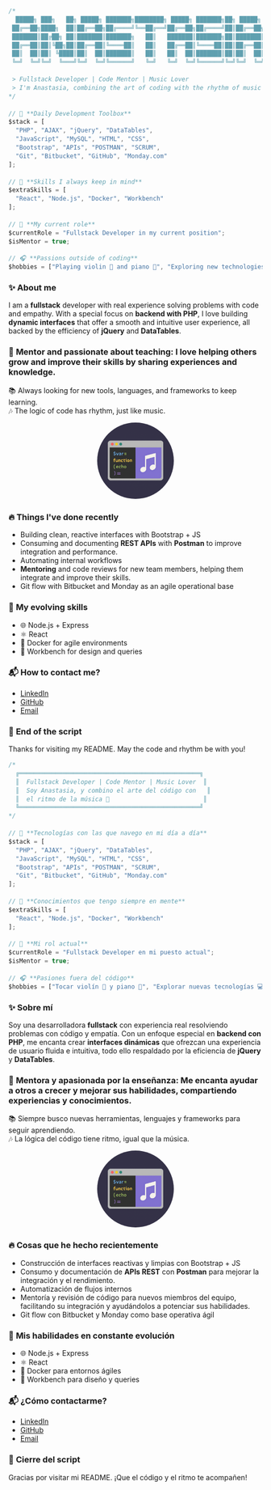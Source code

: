 ```javascript
/*
  █████╗ ███╗   ██╗ █████╗ ███████╗████████╗ █████╗ ███████╗██╗ █████╗ 
 ██╔══██╗████╗  ██║██╔══██╗██╔════╝╚══██╔══╝██╔══██╗██╔════╝██║██╔══██╗
 ███████║██╔██╗ ██║███████║███████╗   ██║   ███████║███████╗██║███████║
 ██╔══██║██║╚██╗██║██╔══██║╚════██║   ██║   ██╔══██║╚════██║██║██╔══██║
 ██║  ██║██║ ╚████║██║  ██║███████║   ██║   ██║  ██║███████║██║██║  ██║
 ╚═╝  ╚═╝╚═╝  ╚═══╝╚═╝  ╚═╝╚══════╝   ╚═╝   ╚═╝  ╚═╝╚══════╝╚═╝╚═╝  ╚═╝

 > Fullstack Developer | Code Mentor | Music Lover
 > I'm Anastasia, combining the art of coding with the rhythm of music 🎸
*/

// 🚀 **Daily Development Toolbox**
$stack = [
  "PHP", "AJAX", "jQuery", "DataTables",
  "JavaScript", "MySQL", "HTML", "CSS",
  "Bootstrap", "APIs", "POSTMAN", "SCRUM",
  "Git", "Bitbucket", "GitHub", "Monday.com"
];

// 🧠 **Skills I always keep in mind**
$extraSkills = [
  "React", "Node.js", "Docker", "Workbench"
];

// 🎯 **My current role**
$currentRole = "Fullstack Developer in my current position";
$isMentor = true;

// 🎧 **Passions outside of coding**
$hobbies = ["Playing violin 🎻 and piano 🎹", "Exploring new technologies 💻"];

```


### ✨ **About me**
I am a **fullstack** developer with real experience solving problems with code and empathy.
With a special focus on **backend with PHP**, I love building **dynamic interfaces** that offer a smooth and intuitive user experience, all backed by the efficiency of **jQuery** and **DataTables**.

### 💬 **Mentor and passionate about teaching**: I love helping others grow and improve their skills by sharing experiences and knowledge.  
📚 Always looking for new tools, languages, and frameworks to keep learning.  
🎶 The logic of code has rhythm, just like music.
<p align="center">
  <img src="./coding_music.png" alt="Coding and Music" style="border-radius: 100px;" width="30%">
</p>

### 🔥 **Things I've done recently**
- Building clean, reactive interfaces with Bootstrap + JS
- Consuming and documenting **REST APIs** with **Postman** to improve integration and performance.
- Automating internal workflows
- **Mentoring** and code reviews for new team members, helping them integrate and improve their skills.
- Git flow with Bitbucket and Monday as an agile operational base

### 🧠 **My evolving skills** 
- 🌐 Node.js + Express  
- ⚛️ React
- 🐳 Docker for agile environments  
- 📐 Workbench for design and queries  

### 📬 **How to contact me?**
- [LinkedIn](https://www.linkedin.com/in/anastasia-kosovets-00022917b)  
- [GitHub](https://github.com/AnastasiaKosovets)  
- [Email](mailto:anastasiakosovets@gmail.com)

### 🎤 **End of the script**
Thanks for visiting my README. May the code and rhythm be with you!






```javascript
/* 
  ╔══════════════════════════════════════════════════╗
  ║  Fullstack Developer | Code Mentor | Music Lover  ║
  ║  Soy Anastasia, y combino el arte del código con   ║
  ║  el ritmo de la música 🎸                          ║
  ╚══════════════════════════════════════════════════╝
*/

// 🚀 **Tecnologías con las que navego en mi día a día**
$stack = [
  "PHP", "AJAX", "jQuery", "DataTables",
  "JavaScript", "MySQL", "HTML", "CSS",
  "Bootstrap", "APIs", "POSTMAN", "SCRUM",
  "Git", "Bitbucket", "GitHub", "Monday.com"
];

// 🧠 **Conocimientos que tengo siempre en mente**
$extraSkills = [
  "React", "Node.js", "Docker", "Workbench"
];

// 🎯 **Mi rol actual**
$currentRole = "Fullstack Developer en mi puesto actual";
$isMentor = true;

// 🎧 **Pasiones fuera del código**
$hobbies = ["Tocar violín 🎻 y piano 🎹", "Explorar nuevas tecnologías 💻"];

```

### ✨ **Sobre mí**
Soy una desarrolladora **fullstack** con experiencia real resolviendo problemas con código y empatía.
Con un enfoque especial en **backend con PHP**, me encanta crear **interfaces dinámicas** que ofrezcan una experiencia de usuario fluida e intuitiva, todo ello respaldado por la eficiencia de **jQuery** y **DataTables**.

### 💬 **Mentora y apasionada por la enseñanza**: Me encanta ayudar a otros a crecer y mejorar sus habilidades, compartiendo experiencias y conocimientos.     
📚 Siempre busco nuevas herramientas, lenguajes y frameworks para seguir aprendiendo.    
🎶 La lógica del código tiene ritmo, igual que la música.
<p align="center">
  <img src="./coding_music.png" alt="Coding and Music" style="border-radius: 100px;" width="30%">
</p>

### 🔥 **Cosas que he hecho recientemente**
- Construcción de interfaces reactivas y limpias con Bootstrap + JS
- Consumo y documentación de **APIs REST** con **Postman** para mejorar la integración y el rendimiento.
- Automatización de flujos internos
- Mentoría y revisión de código para nuevos miembros del equipo, facilitando su integración y ayudándolos a potenciar sus habilidades.
- Git flow con Bitbucket y Monday como base operativa ágil

### 🧠 **Mis habilidades en constante evolución**

- 🌐 Node.js + Express  
- ⚛️ React
- 🐳 Docker para entornos ágiles  
- 📐 Workbench para diseño y queries  


### 📬 **¿Cómo contactarme?**
- [LinkedIn](https://www.linkedin.com/in/anastasia-kosovets-00022917b)  
- [GitHub](https://github.com/AnastasiaKosovets)  
- [Email](mailto:anastasiakosovets@gmail.com)

### 🎤 **Cierre del script**
Gracias por visitar mi README. ¡Que el código y el ritmo te acompañen!

